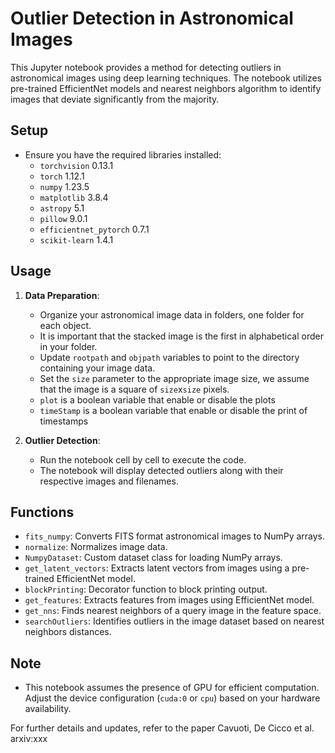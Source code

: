 # Outlier Detection in Astronomical Images

This Jupyter notebook provides a method for detecting outliers in astronomical images using deep learning techniques. The notebook utilizes pre-trained EfficientNet models and nearest neighbors algorithm to identify images that deviate significantly from the majority.

## Setup
- Ensure you have the required libraries installed:
  - `torchvision` 0.13.1
  - `torch` 1.12.1
  - `numpy`  1.23.5
  - `matplotlib` 3.8.4
  - `astropy` 5.1
  - `pillow` 9.0.1
  - `efficientnet_pytorch` 0.7.1
  - `scikit-learn` 1.4.1

## Usage
1. **Data Preparation**:
   - Organize your astronomical image data in folders, one folder for each object.
   - It is important that the stacked image is the first in alphabetical order in your folder.
   - Update `rootpath` and `objpath` variables to point to the directory containing your image data.
   - Set the `size` parameter to the appropriate image size, we assume that the image is a square of `size`x`size` pixels.
   - `plot` is a boolean variable that enable or disable the plots
   - `timeStamp` is a boolean variable that enable or disable the print of timestamps

2. **Outlier Detection**:
   - Run the notebook cell by cell to execute the code.
   - The notebook will display detected outliers along with their respective images and filenames.


## Functions

- `fits_numpy`: Converts FITS format astronomical images to NumPy arrays.
- `normalize`: Normalizes image data.
- `NumpyDataset`: Custom dataset class for loading NumPy arrays.
- `get_latent_vectors`: Extracts latent vectors from images using a pre-trained EfficientNet model.
- `blockPrinting`: Decorator function to block printing output.
- `get_features`: Extracts features from images using EfficientNet model.
- `get_nns`: Finds nearest neighbors of a query image in the feature space.
- `searchOutliers`: Identifies outliers in the image dataset based on nearest neighbors distances.


## Note
- This notebook assumes the presence of GPU for efficient computation. Adjust the device configuration (`cuda:0` or `cpu`) based on your hardware availability.

For further details and updates, refer to the paper Cavuoti, De Cicco et al. arxiv:xxx
